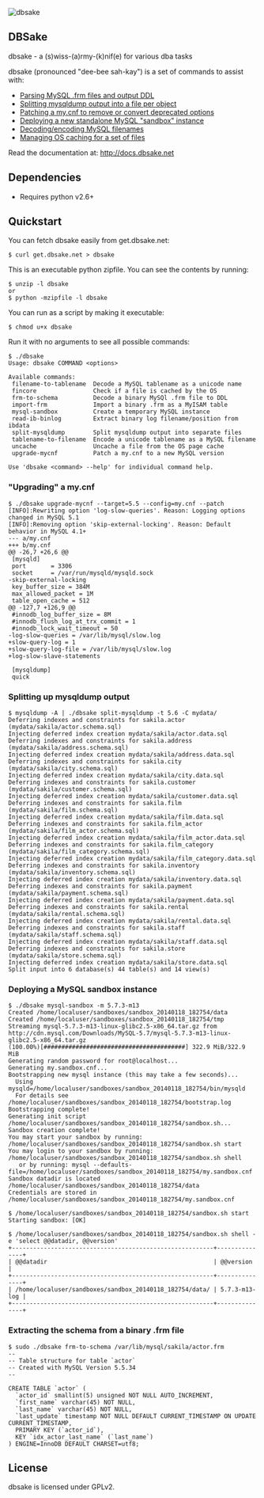 ![dbsake](https://raw.github.com/abg/dbsake/master/sake-icon.png)

## DBSake

dbsake - a (s)wiss-(a)rmy-(k)nif(e) for various dba tasks

dbsake (pronounced "dee-bee sah-kay") is a set of commands to assist with:

  - [Parsing MySQL .frm files and output DDL][0]
  - [Splitting mysqldump output into a file per object][1]
  - [Patching a my.cnf to remove or convert deprecated options][2]
  - [Deploying a new standalone MySQL "sandbox" instance][3]
  - [Decoding/encoding MySQL filenames][4]
  - [Managing OS caching for a set of files][5]
    
    
[0]: http://docs.dbsake.net/subcommands.html#frm-to-schema
[1]: http://docs.dbsake.net/subcommands.html#split-mysqldump
[2]: http://docs.dbsake.net/subcommands.html#upgrade-mycnf
[3]: http://docs.dbsake.net/subcommands.html#mysql-sandbox
[4]: http://docs.dbsake.net/subcommands.html#filename-to-tablename
[5]: http://docs.dbsake.net/subcommands.html#fincore

Read the documentation at: http://docs.dbsake.net

## Dependencies

- Requires python v2.6+

## Quickstart

You can fetch dbsake easily from get.dbsake.net:

    $ curl get.dbsake.net > dbsake

This is an executable python zipfile.  You can see the contents by running:

    $ unzip -l dbsake
    or
    $ python -mzipfile -l dbsake

You can run as a script by making it executable:

    $ chmod u+x dbsake

Run it with no arguments to see all possible commands:

    $ ./dbsake
    Usage: dbsake COMMAND <options>

    Available commands:
     filename-to-tablename  Decode a MySQL tablename as a unicode name
     fincore                Check if a file is cached by the OS
     frm-to-schema          Decode a binary MySQl .frm file to DDL
     import-frm             Import a binary .frm as a MyISAM table
     mysql-sandbox          Create a temporary MySQL instance
     read-ib-binlog         Extract binary log filename/position from ibdata
     split-mysqldump        Split mysqldump output into separate files
     tablename-to-filename  Encode a unicode tablename as a MySQL filename
     uncache                Uncache a file from the OS page cache
     upgrade-mycnf          Patch a my.cnf to a new MySQL version

    Use 'dbsake <command> --help' for individual command help.

### "Upgrading" a my.cnf

    $ ./dbsake upgrade-mycnf --target=5.5 --config=my.cnf --patch
    [INFO]:Rewriting option 'log-slow-queries'. Reason: Logging options changed in MySQL 5.1
    [INFO]:Removing option 'skip-external-locking'. Reason: Default behavior in MySQL 4.1+
    --- a/my.cnf
    +++ b/my.cnf
    @@ -26,7 +26,6 @@
     [mysqld]
     port		= 3306
     socket		= /var/run/mysqld/mysqld.sock
    -skip-external-locking
     key_buffer_size = 384M
     max_allowed_packet = 1M
     table_open_cache = 512
    @@ -127,7 +126,9 @@
     #innodb_log_buffer_size = 8M
     #innodb_flush_log_at_trx_commit = 1
     #innodb_lock_wait_timeout = 50
    -log-slow-queries = /var/lib/mysql/slow.log
    +slow-query-log = 1
    +slow-query-log-file = /var/lib/mysql/slow.log
    +log-slow-slave-statements
     
     [mysqldump]
     quick
  
### Splitting up mysqldump output

    $ mysqldump -A | ./dbsake split-mysqldump -t 5.6 -C mydata/
    Deferring indexes and constraints for sakila.actor (mydata/sakila/actor.schema.sql)
    Injecting deferred index creation mydata/sakila/actor.data.sql
    Deferring indexes and constraints for sakila.address (mydata/sakila/address.schema.sql)
    Injecting deferred index creation mydata/sakila/address.data.sql
    Deferring indexes and constraints for sakila.city (mydata/sakila/city.schema.sql)
    Injecting deferred index creation mydata/sakila/city.data.sql
    Deferring indexes and constraints for sakila.customer (mydata/sakila/customer.schema.sql)
    Injecting deferred index creation mydata/sakila/customer.data.sql
    Deferring indexes and constraints for sakila.film (mydata/sakila/film.schema.sql)
    Injecting deferred index creation mydata/sakila/film.data.sql
    Deferring indexes and constraints for sakila.film_actor (mydata/sakila/film_actor.schema.sql)
    Injecting deferred index creation mydata/sakila/film_actor.data.sql
    Deferring indexes and constraints for sakila.film_category (mydata/sakila/film_category.schema.sql)
    Injecting deferred index creation mydata/sakila/film_category.data.sql
    Deferring indexes and constraints for sakila.inventory (mydata/sakila/inventory.schema.sql)
    Injecting deferred index creation mydata/sakila/inventory.data.sql
    Deferring indexes and constraints for sakila.payment (mydata/sakila/payment.schema.sql)
    Injecting deferred index creation mydata/sakila/payment.data.sql
    Deferring indexes and constraints for sakila.rental (mydata/sakila/rental.schema.sql)
    Injecting deferred index creation mydata/sakila/rental.data.sql
    Deferring indexes and constraints for sakila.staff (mydata/sakila/staff.schema.sql)
    Injecting deferred index creation mydata/sakila/staff.data.sql
    Deferring indexes and constraints for sakila.store (mydata/sakila/store.schema.sql)
    Injecting deferred index creation mydata/sakila/store.data.sql
    Split input into 6 database(s) 44 table(s) and 14 view(s)

### Deploying a MySQL sandbox instance

    $ ./dbsake mysql-sandbox -m 5.7.3-m13
    Created /home/localuser/sandboxes/sandbox_20140118_182754/data
    Created /home/localuser/sandboxes/sandbox_20140118_182754/tmp
    Streaming mysql-5.7.3-m13-linux-glibc2.5-x86_64.tar.gz from http://cdn.mysql.com/Downloads/MySQL-5.7/mysql-5.7.3-m13-linux-glibc2.5-x86_64.tar.gz
    (100.00%)[########################################] 322.9 MiB/322.9 MiB
    Generating random password for root@localhost...
    Generating my.sandbox.cnf...
    Bootstrapping new mysql instance (this may take a few seconds)...
      Using mysqld=/home/localuser/sandboxes/sandbox_20140118_182754/bin/mysqld
      For details see /home/localuser/sandboxes/sandbox_20140118_182754/bootstrap.log
    Bootstrapping complete!
    Generating init script /home/localuser/sandboxes/sandbox_20140118_182754/sandbox.sh...
    Sandbox creation complete!
    You may start your sandbox by running: /home/localuser/sandboxes/sandbox_20140118_182754/sandbox.sh start
    You may login to your sandbox by running: /home/localuser/sandboxes/sandbox_20140118_182754/sandbox.sh shell
       or by running: mysql --defaults-file=/home/localuser/sandboxes/sandbox_20140118_182754/my.sandbox.cnf
    Sandbox datadir is located /home/localuser/sandboxes/sandbox_20140118_182754/data
    Credentials are stored in /home/localuser/sandboxes/sandbox_20140118_182754/my.sandbox.cnf

    $ /home/localuser/sandboxes/sandbox_20140118_182754/sandbox.sh start
    Starting sandbox: [OK]

    $ /home/localuser/sandboxes/sandbox_20140118_182754/sandbox.sh shell -e 'select @@datadir, @@version'
    +---------------------------------------------------------+---------------+
    | @@datadir                                               | @@version     |
    +---------------------------------------------------------+---------------+
    | /home/localuser/sandboxes/sandbox_20140118_182754/data/ | 5.7.3-m13-log |
    +---------------------------------------------------------+---------------+

### Extracting the schema from a binary .frm file

    $ sudo ./dbsake frm-to-schema /var/lib/mysql/sakila/actor.frm
    --
    -- Table structure for table `actor`
    -- Created with MySQL Version 5.5.34
    --

    CREATE TABLE `actor` (
      `actor_id` smallint(5) unsigned NOT NULL AUTO_INCREMENT,
      `first_name` varchar(45) NOT NULL,
      `last_name` varchar(45) NOT NULL,
      `last_update` timestamp NOT NULL DEFAULT CURRENT_TIMESTAMP ON UPDATE CURRENT_TIMESTAMP,
      PRIMARY KEY (`actor_id`),
      KEY `idx_actor_last_name` (`last_name`)
    ) ENGINE=InnoDB DEFAULT CHARSET=utf8;

## License

dbsake is licensed under GPLv2.
